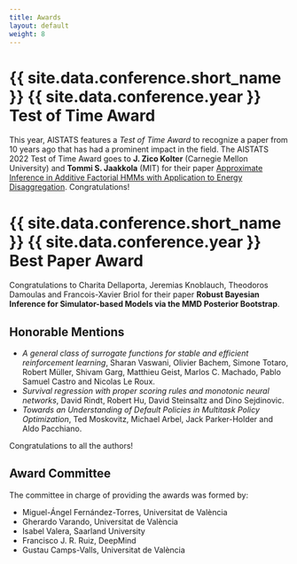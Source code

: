 ```yaml
---
title: Awards
layout: default
weight: 8
---
```


# {{ site.data.conference.short_name }} {{ site.data.conference.year }} Test of Time Award 


This year, AISTATS features a _Test of Time Award_ to recognize a paper from 10
years ago that has had a prominent impact in the field. The AISTATS 2022 Test
of Time Award goes to  **J. Zico Kolter** (Carnegie Mellon University) and 
**Tommi S. Jaakkola** (MIT) for their paper [Approximate Inference in Additive Factorial
HMMs with Application to Energy Disaggregation](https://zicokolter.com/publications/kolter2012approximate.pdf). 
Congratulations!


# {{ site.data.conference.short_name }} {{ site.data.conference.year }} Best Paper Award 


Congratulations to Charita Dellaporta, Jeremias Knoblauch, Theodoros Damoulas
and Francois-Xavier Briol for their paper 
**Robust Bayesian Inference for Simulator-based Models
via the MMD Posterior Bootstrap**.


##  Honorable Mentions 



+ _A general class of surrogate functions for stable and efficient reinforcement learning_, Sharan Vaswani, Olivier Bachem, Simone Totaro, Robert Müller, Shivam Garg, Matthieu Geist, Marlos C. Machado, Pablo Samuel Castro and Nicolas Le Roux.
+ _Survival regression with proper scoring rules and monotonic neural networks_, David Rindt, Robert Hu, David Steinsaltz and Dino Sejdinovic.
+ _Towards an Understanding of Default Policies in Multitask Policy Optimization_, Ted Moskovitz, Michael Arbel, Jack Parker-Holder and Aldo Pacchiano.


Congratulations to all the authors!

## Award Committee 

The committee in charge of providing the awards was formed by:

- Miguel-Ángel Fernández-Torres, Universitat de València
- Gherardo Varando, Universitat de València
- Isabel Valera, Saarland University
- Francisco J. R. Ruiz, DeepMind
- Gustau Camps-Valls, Universitat de València
